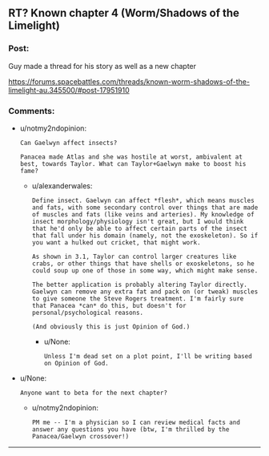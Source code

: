 ## RT? Known chapter 4 (Worm/Shadows of the Limelight)

### Post:

Guy made a thread for his story as well as a new chapter

https://forums.spacebattles.com/threads/known-worm-shadows-of-the-limelight-au.345500/#post-17951910

### Comments:

- u/notmy2ndopinion:
  ```
  Can Gaelwyn affect insects?

  Panacea made Atlas and she was hostile at worst, ambivalent at best, towards Taylor. What can Taylor+Gaelwyn make to boost his fame?
  ```

  - u/alexanderwales:
    ```
    Define insect. Gaelwyn can affect *flesh*, which means muscles and fats, with some secondary control over things that are made of muscles and fats (like veins and arteries). My knowledge of insect morphology/physiology isn't great, but I would think that he'd only be able to affect certain parts of the insect that fall under his domain (namely, not the exoskeleton). So if you want a hulked out cricket, that might work.

    As shown in 3.1, Taylor can control larger creatures like crabs, or other things that have shells or exoskeletons, so he could soup up one of those in some way, which might make sense.

    The better application is probably altering Taylor directly. Gaelwyn can remove any extra fat and pack on (or tweak) muscles to give someone the Steve Rogers treatment. I'm fairly sure that Panacea *can* do this, but doesn't for personal/psychological reasons.

    (And obviously this is just Opinion of God.)
    ```

    - u/None:
      ```
      Unless I'm dead set on a plot point, I'll be writing based on Opinion of God.
      ```

- u/None:
  ```
  Anyone want to beta for the next chapter?
  ```

  - u/notmy2ndopinion:
    ```
    PM me -- I'm a physician so I can review medical facts and answer any questions you have (btw, I'm thrilled by the Panacea/Gaelwyn crossover!)
    ```

---

